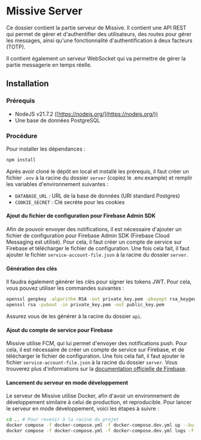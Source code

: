 # Missive Server

Ce dossier contient la partie serveur de Missive. Il contient une API REST qui permet de gérer et d'authentifier des utilisateurs, des routes pour gérer les messages, ainsi qu'une fonctionnalité d'authentification à deux facteurs (TOTP).

Il contient également un serveur WebSocket qui va permettre de gérer la partie messagerie en temps réelle.

## Installation

### Prérequis

- NodeJS v21.7.2 ([https://nodejs.org/](https://nodejs.org/))
- Une base de données PostgreSQL

### Procédure

Pour installer les dépendances :

```bash
npm install
```

Après avoir cloné le dépôt en local et installé les prérequis, il faut créer un fichier `.env` à la racine du dossier `server` (copiez le .env.example) et remplir les variables d'environnement suivantes :

- `DATABASE_URL` : URL de la base de données (URI standard Postgres)
- `COOKIE_SECRET` : Clé secrète pour les cookies

#### Ajout du fichier de configuration pour Firebase Admin SDK

Afin de pouvoir envoyer des notifications, il est nécessaire d'ajouter un fichier de configuration pour Firebase Admin SDK (Firebase Cloud Messaging est utilisé). Pour cela, il faut créer un compte de service sur Firebase et télécharger le fichier de configuration. Une fois cela fait, il faut ajouter le fichier `service-account-file.json` à la racine du dossier `server`.

#### Génération des clés

Il faudra également générer les clés pour signer les tokens JWT. Pour cela, vous pouvez utiliser les commandes suivantes :

```bash
openssl genpkey -algorithm RSA -out private_key.pem -pkeyopt rsa_keygen_bits:2048
openssl rsa -pubout -in private_key.pem -out public_key.pem
```

Assurez vous de les générer à la racine du dossier `api`.

#### Ajout du compte de service pour Firebase

Missive utilise FCM, qui lui permet d'envoyer des notifications push. Pour cela, il est nécessaire de créer un compte de service sur Firebase, et de télécharger le fichier de configuration. Une fois cela fait, il faut ajouter le fichier `service-account-file.json` à la racine du dossier `server`. Vous trouverez plus d'informations sur la [documentation officielle de Firebase](https://firebase.google.com/docs/admin/setup#initialize-sdk).

#### Lancement du serveur en mode développement

Le serveur de Missive utilise Docker, afin d'avoir un environnement de développement similaire à celui de production, et reproducible. Pour lancer le serveur en mode développement, voici les étapes à suivre :

```bash
cd .. # Pour revenir à la racine du projet
docker compose -f docker-compose.yml -f docker-compose.dev.yml up --build -d # Pour lancer le serveur en mode développement
docker compose -f docker-compose.yml -f docker-compose.dev.yml logs -f # Pour voir les logs du serveur (possible de filtrer par service)
```
